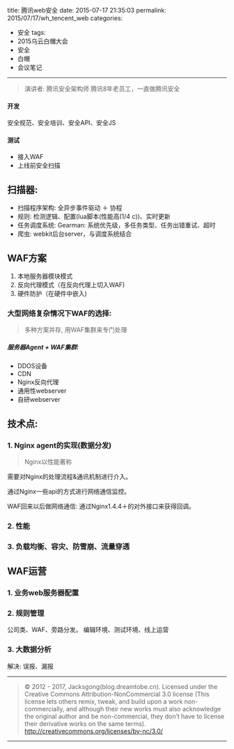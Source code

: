 title: 腾讯web安全
date: 2015-07-17 21:35:03
permalink: 2015/07/17/wh_tencent_web
categories:
- 安全
tags:
- 2015乌云白帽大会
- 安全
- 白帽
- 会议笔记

---

> 演讲者: 腾讯安全架构师
> 腾讯8年老员工，一直做腾讯安全

#### 开发

安全规范、安全培训、安全API、安全JS

#### 测试

- 接入WAF
- 上线前安全扫描

<!--more-->

## 扫描器:

- 扫描程序架构: 全异步事件驱动 ＋ 协程
- 规则: 检测逻辑、配置(lua脚本(性能高(1/4 c))、实时更新
- 任务调度系统: Gearman: 系统优先级，多任务类型、任务出错重试、超时
- 爬虫: webkit后台server，与调度系统结合

## WAF方案

1. 本地服务器模块模式
2. 反向代理模式（在反向代理上切入WAF)
3. 硬件防护（在硬件中嵌入)


### 大型网络复杂情况下WAF的选择:

> 多种方案并存, 用WAF集群来专门处理

##### 服务器Agent + WAF集群:

- DDOS设备
- CDN
- Nginx反向代理
- 通用性webserver
- 自研webserver



## 技术点:

### 1. Nginx agent的实现(数据分发)

> Nginx以性能著称

需要对Nginx的处理流程&通讯机制进行介入。

通过Nginx一些api的方式进行网络通信监控。

WAF回来以后做网络通信: 通过Nginx1.4.4＋的对外接口来获得回调。  

### 2. 性能

### 3. 负载均衡、容灾、防雪崩、流量穿透


## WAF运营


### 1. 业务web服务器配置

### 2. 规则管理

公司类、WAF、旁路分发。
编辑环境、测试环境、线上运营

### 3. 大数据分析

解决: 误报、漏报

---

> © 2012 - 2017, Jacksgong(blog.dreamtobe.cn). Licensed under the Creative Commons Attribution-NonCommercial 3.0 license (This license lets others remix, tweak, and build upon a work non-commercially, and although their new works must also acknowledge the original author and be non-commercial, they don’t have to license their derivative works on the same terms). http://creativecommons.org/licenses/by-nc/3.0/

---
